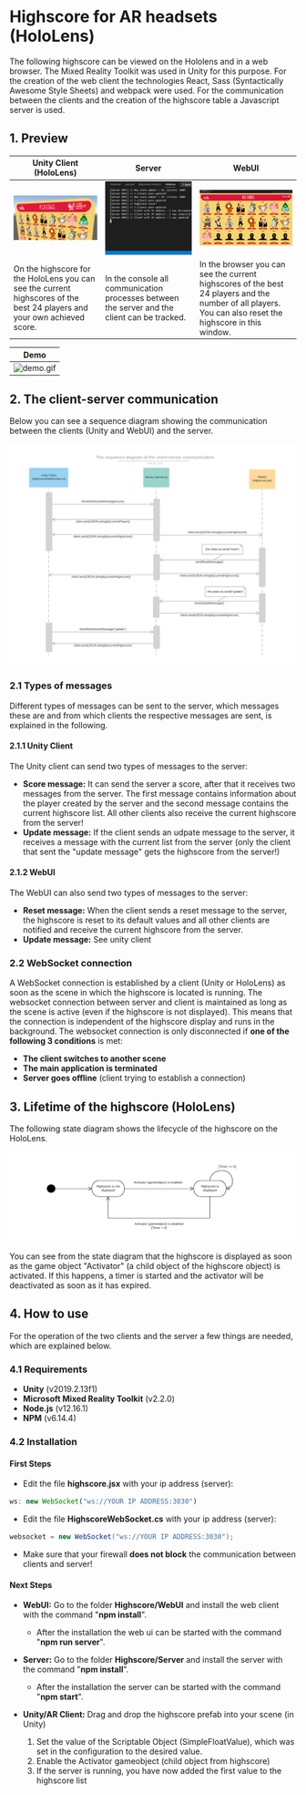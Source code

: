 Highscore for AR headsets (HoloLens)
====
The following highscore can be viewed on the Hololens and in a web browser. The Mixed Reality Toolkit was used in Unity for this purpose. For the creation of the web client the technologies React, Sass (Syntactically Awesome Style Sheets) and webpack were used. For the communication between the clients and the creation of the highscore table a Javascript server is used.


## 1. Preview

| Unity Client (HoloLens)   | Server           | WebUI  |
| ------------- |-------------| -----|
| ![gui.png](Highscore/Documentation/Images/gui.png)      | ![server.png](Highscore/Documentation/Images/server.png) | ![webui.png](Highscore/Documentation/Images/webui.png) |
| On the highscore for the HoloLens you can see the current highscores of the best 24 players and your own achieved score. |In the console all communication processes between the server and the client can be tracked. | In the browser you can see the current highscores of the best 24 players and the number of all players. You can also reset the highscore in this window.|


| Demo   |
|-------------| 
| ![demo.gif](Highscore/Documentation/Images/demo.gif)   |


## 2. The client-server communication
Below you can see a sequence diagram showing the communication between the clients (Unity and WebUI) and the server.

![sequencediagram.svg](Highscore/Documentation/Images//sequencediagram.svg)


### 2.1 Types of messages
Different types of messages can be sent to the server, which messages these are and from which clients the respective messages are sent, is explained in the following.
#### 2.1.1 Unity Client
The Unity client can send two types of messages to the server:
- **Score message:** It can send the server a score, after that it receives two messages from the server. The first message contains information about the player created by the server and the second message contains the current highscore list. All other clients also receive the current highscore from the server!
- **Update message:** If the client sends an udpate message to the server, it receives a message with the current list from the server (only the client that sent the "update message" gets the highscore from the server!)
#### 2.1.2 WebUI
The WebUI can also send two types of messages to the server:
- **Reset message:** When the client sends a reset message to the server, the highscore is reset to its default values and all other clients are notified and receive the current highscore from the server.
- **Update message:** See unity client


### 2.2 WebSocket connection
A WebSocket connection is established by a client (Unity or HoloLens) as soon as the scene in which the highscore is located is running. The websocket connection between server and client is maintained as long as the scene is active (even if the highscore is not displayed). This means that the connection is independent of the highscore display and runs in the background. The websocket connection is only disconnected if **one of the following 3 conditions** is met:
- **The client switches to another scene**
- **The main application is terminated**
- **Server goes offline** (client trying to establish a connection)

## 3. Lifetime of the highscore (HoloLens)
The following state diagram shows the lifecycle of the highscore on the HoloLens.

![statediagram.svg](Highscore/Documentation/Images/statediagram.svg)

You can see from the state diagram that the highscore is displayed as soon as the game object "Activator" (a child object of the highscore object) is activated. If this happens, a timer is started and the activator will be deactivated as soon as it has expired.


## 4. How to use
For the operation of the two clients and the server a few things are needed, which are explained below.

### 4.1 Requirements
- **Unity** (v2019.2.13f1)
- **Microsoft Mixed Reality Toolkit** (v2.2.0)
- **Node.js** (v12.16.1)
- **NPM** (v6.14.4)

### 4.2 Installation
#### First Steps
- Edit the file **highscore.jsx** with your ip address (server):
```javascript
ws: new WebSocket("ws://YOUR IP ADDRESS:3030")
```
- Edit the file **HighscoreWebSocket.cs** with your ip address (server):
```csharp
websocket = new WebSocket("ws://YOUR IP ADDRESS:3030");
```
- Make sure that your firewall **does not block** the communication between clients and server!
#### Next Steps
- **WebUI:** Go to the folder **Highscore/WebUI** and install the web client with the command "**npm install**".
  - After the installation the web ui can be started with the command "**npm run server**".

- **Server:** Go to the folder **Highscore/Server** and install the server with the command "**npm install**".
  - After the installation the server can be started with the command "**npm start**".
  
- **Unity/AR Client:** Drag and drop the highscore prefab into your scene (in Unity)
  1. Set the value of the Scriptable Object (SimpleFloatValue), which was set in the configuration to the desired value.
  2. Enable the Activator gameobject (child object from highscore)
  3. If the server is running, you have now added the first value to the highscore list
